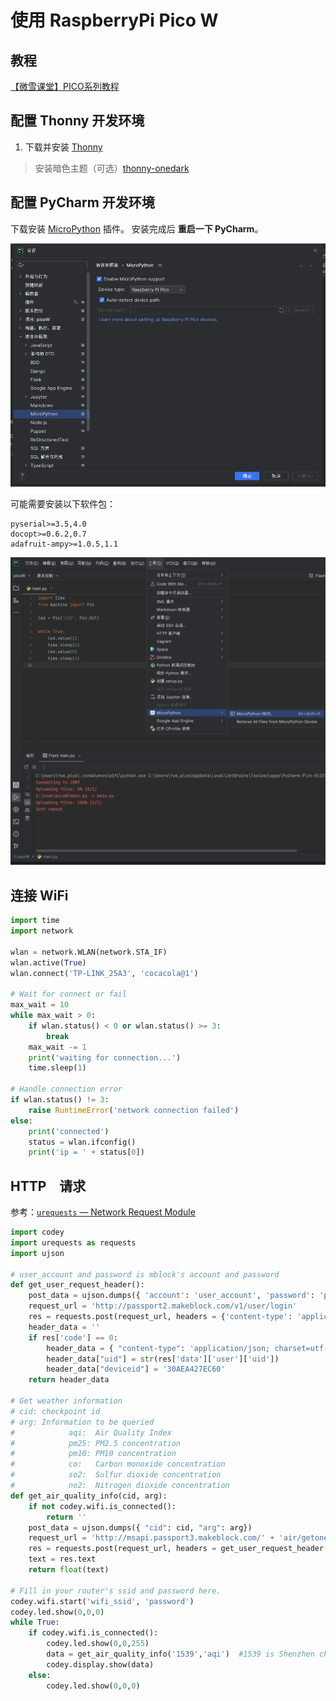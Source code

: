 # 使用 RaspberryPi Pico W

<!--truncate-->

## 教程

[【微雪课堂】PICO系列教程](https://www.bilibili.com/video/BV1nK4y1U79B/)

## 配置 Thonny 开发环境

1. 下载并安装 [Thonny](https://thonny.org/)
<!-- 2. 安装 [thonny-pico](https://github.com/philouvb/thonny-pico/tags) 插件 -->

> 安装暗色主题（可选）[thonny-onedark](https://pypi.org/project/thonny-onedark/)

## 配置 PyCharm 开发环境

下载安装 [MicroPython](https://plugins.jetbrains.com/plugin/9777-micropython) 插件。
安装完成后 **重启一下 PyCharm**。

![设置](./img/setting.png)

可能需要安装以下软件包：

```text
pyserial>=3.5,4.0
docopt>=0.6.2,0.7
adafruit-ampy>=1.0.5,1.1
```

![](./img/run.png)

## 连接 WiFi

```python
import time
import network

wlan = network.WLAN(network.STA_IF)
wlan.active(True)
wlan.connect('TP-LINK_25A3', 'cocacola@1')

# Wait for connect or fail
max_wait = 10
while max_wait > 0:
    if wlan.status() < 0 or wlan.status() >= 3:
        break
    max_wait -= 1
    print('waiting for connection...')
    time.sleep(1)

# Handle connection error
if wlan.status() != 3:
    raise RuntimeError('network connection failed')
else:
    print('connected')
    status = wlan.ifconfig()
    print('ip = ' + status[0])
```

## HTTP　请求

参考：[`urequests` — Network Request Module](https://makeblock-micropython-api.readthedocs.io/en/latest/public_library/Third-party-libraries/urequests.html)

```python
import codey
import urequests as requests
import ujson

# user_account and password is mblock's account and password
def get_user_request_header():
    post_data = ujson.dumps({ 'account': 'user_account', 'password': 'password'})
    request_url = 'http://passport2.makeblock.com/v1/user/login'
    res = requests.post(request_url, headers = {'content-type': 'application/json'}, data = post_data).json()
    header_data = ''
    if res['code'] == 0:
        header_data = { "content-type": 'application/json; charset=utf-8', "devicetype": '1'}
        header_data["uid"] = str(res['data']['user']['uid'])
        header_data["deviceid"] = '30AEA427EC60'
    return header_data

# Get weather information
# cid: checkpoint id
# arg: Information to be queried
#            aqi:  Air Quality Index
#            pm25: PM2.5 concentration
#            pm10: PM10 concentration
#            co:   Carbon monoxide concentration
#            so2:  Sulfur dioxide concentration
#            no2:  Nitrogen dioxide concentration
def get_air_quality_info(cid, arg):
    if not codey.wifi.is_connected():
        return ''
    post_data = ujson.dumps({ "cid": cid, "arg": arg})
    request_url = 'http://msapi.passport3.makeblock.com/' + 'air/getone'
    res = requests.post(request_url, headers = get_user_request_header(), data = post_data)
    text = res.text
    return float(text)

# Fill in your router's ssid and password here.
codey.wifi.start('wifi_ssid', 'password')
codey.led.show(0,0,0)
while True:
    if codey.wifi.is_connected():
        codey.led.show(0,0,255)
        data = get_air_quality_info('1539','aqi')  #1539 is Shenzhen checkpoint id
        codey.display.show(data)
    else:
        codey.led.show(0,0,0)
```